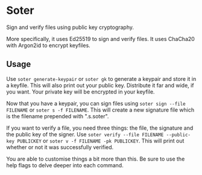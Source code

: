 # Soter

Sign and verify files using public key cryptography.

More specifically, it uses Ed25519 to sign and verify files. It uses ChaCha20 with Argon2id to encrypt keyfiles.

## Usage

Use `soter generate-keypair` or `soter gk` to generate a keypair and store it in a keyfile. This will also print out your public key. Distribute it far and wide, if you want. Your private key will be encrypted in your keyfile.

Now that you have a keypair, you can sign files using `soter sign --file FILENAME` or `soter s -f FILENAME`. This will create a new signature file which is the filename prepended with ".s.soter".

If you want to verify a file, you need three things: the file, the signature and the public key of the signer. Use `soter verify --file FILENAME --public-key PUBLICKEY` or `soter v -f FILENAME -pk PUBLICKEY`. This will print out whether or not it was successfully verified.

You are able to customise things a bit more than this. Be sure to use the help flags to delve deeper into each command.
